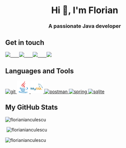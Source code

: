 <h1 align="center">Hi 👋, I'm Florian</h1>
<h3 align="center">A passionate Java developer</h3>

## Get in touch   

<a href = "mailto:florian.ianculescu@gmail.com">
  <img src="https://logodownload.org/wp-content/uploads/2018/03/gmail-logo-16.png" width="auto" height="50px">   </a>

<a target="_blank" href="https://www.linkedin.com/in/florian-ianculescu/">
 &nbsp;&nbsp;&nbsp;&nbsp;&nbsp; <img src="https://nepa.com/wp-content/uploads/2017/09/linkedin-logo.png" width="auto" height="50px"> </a>

<a target="_blank" href="https://github.com/FlorianIanculescu">
 &nbsp;&nbsp;&nbsp;&nbsp;&nbsp; <img src="https://1000logos.net/wp-content/uploads/2018/11/GitHub-logo.png" width="auto" height="50px">  </a>

 <a target="_blank" href="https://www.facebook.com/ianculescu.floriancristinel">
 &nbsp;&nbsp;&nbsp;&nbsp;&nbsp; <img src="https://www.facebook.com/images/fb_icon_325x325.png" width="auto" height="50px">  </a>
 
## Languages and Tools
<p align="left"> <a href="https://git-scm.com/" target="_blank" rel="noreferrer"> <img src="https://www.vectorlogo.zone/logos/git-scm/git-scm-icon.svg" alt="git" width="40" height="40"/> </a> <a href="https://www.java.com" target="_blank" rel="noreferrer"> <img src="https://raw.githubusercontent.com/devicons/devicon/master/icons/java/java-original.svg" alt="java" width="40" height="40"/> </a> <a href="https://www.mysql.com/" target="_blank" rel="noreferrer"> <img src="https://raw.githubusercontent.com/devicons/devicon/master/icons/mysql/mysql-original-wordmark.svg" alt="mysql" width="40" height="40"/> </a> <a href="https://postman.com" target="_blank" rel="noreferrer"> <img src="https://www.vectorlogo.zone/logos/getpostman/getpostman-icon.svg" alt="postman" width="40" height="40"/> </a> <a href="https://spring.io/" target="_blank" rel="noreferrer"> <img src="https://www.vectorlogo.zone/logos/springio/springio-icon.svg" alt="spring" width="40" height="40"/> </a> <a href="https://www.sqlite.org/" target="_blank" rel="noreferrer"> <img src="https://www.vectorlogo.zone/logos/sqlite/sqlite-icon.svg" alt="sqlite" width="40" height="40"/> </a> </p>

## My GitHub Stats  
<!--
(https://github-readme-stats.vercel.app/api?username=FlorianIanculescu&show_icons=true&theme=tokyonight&count_private=true)  
!-->

<p align="left"> <img src="https://komarev.com/ghpvc/?username=florianianculescu&label=Profile%20views&color=0e75b6&style=flat" alt="florianianculescu" /> </p>


<p>&nbsp;<img align="center" src="https://github-readme-stats.vercel.app/api?username=florianianculescu&show_icons=true&locale=en" alt="florianianculescu" /></p>

<p><img align="center" src="https://github-readme-streak-stats.herokuapp.com/?user=florianianculescu&" alt="florianianculescu" /></p>
